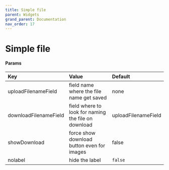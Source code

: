 ```yaml
---
title: Simple file
parent: Widgets
grand_parent: Documentation
nav_order: 17
---
```


# Simple file


#### Params

| Key                       | Value                                                 | Default                   |
|:--------------------------|:------------------------------------------------------|:--------------------------|
| uploadFilenameField       | field name where the file name get saved              | none |
| downloadFilenameField     | field where to look for naming the file on download   | uploadFilenameField |
| showDownload              | force show download button even for images            | false |
| nolabel | hide the label      | `false` |  

